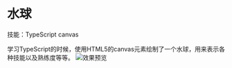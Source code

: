 # 水球

技能：TypeScript canvas

学习TypeScript的时候，使用HTML5的canvas元素绘制了一个水球，用来表示各种技能以及熟练度等等。
![效果预览](https://github.com/caoxuqiang/WaterBubbl/master/waterbubble.png)
